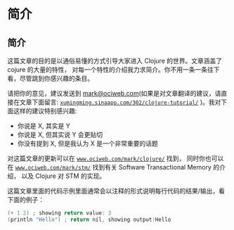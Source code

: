# 简介

## 简介

这篇文章的目的是以通俗易懂的方式引导大家进入 Clojure 的世界。文章涵盖了 cojure 的大量的特性， 对每一个特性的介绍我力求简介。你不用一条一条往下看，尽管跳到你感兴趣的条目。

请把你的意见，建议发送到 mark@ociweb.com(如果是对文章翻译的建议，请直接在文章下面留言: [`xumingming.sinaapp.com/302/clojure-tutorial/`](http://xumingming.sinaapp.com/302/clojure-tutorial/) )。我对下面这样的建议特别感兴趣:

*   你说是 X, 其实是 Y
*   你说是 X, 但其实说 Y 会更贴切
*   你没有提到 X, 但是我认为 X 是一个非常重要的话题

对这篇文章的更新可以在 [`www.ociweb.com/mark/clojure/`](http://www.ociweb.com/mark/clojure/) 找到， 同时你也可以在 [`www.ociweb.com/mark/stm/`](http://www.ociweb.com/mark/stm/) 找到有关 Software Transactional Memory 的介绍， 以及 Clojure 对 STM 的实现。

这篇文章里面的代码示例里面通常会以注释的形式说明每行代码的结果/输出，看下面的例子：

```java
(+ 1 2) ; showing return value: 3
(println "Hello") ; return nil, showing output:Hello 
```